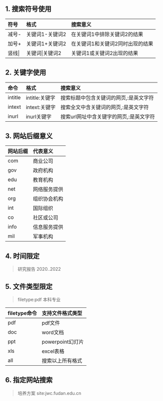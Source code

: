 

## 1. 搜索符号使用
| 符号          | 格式           | 搜索意义                   |
| :----------- | :------------  | :-------------------------|
| 减号-         | 关键词1-关键词2  |在关键词1中排除关键词2的结果   |
| 加号+         | 关键词1+关键词2  |在关键词1和关键词2同时出现的结果|
| 竖线\|        | 关键词\|关键词2  |关键词1或关键词2出现的结果     |


## 2. 关键字使用
| 命令          | 格式           | 搜索意义                           |
| :----------- | :------------  | :--------------------------------|
|  intitle     | intitle:关键字 |搜索标题中包含关键词的网页,:是英文字符   |
|  intext      | intext:关键字  |搜索全文中含关键词的网页,:是英文字符     |
|   inurl      |  inurl关键字   |搜索url网址中含关键字的网页,:是英文字符  |

## 3. 网站后缀意义
| 网站后缀          | 代表意义   | 
| :----------- | :------------ |
| com          | 商业公司       |
| gov          | 政府机构       |
| edu          | 教育机构       |
| net          | 网络服务提供    |
| org          | 组织协会机构    |
| int          | 国际组织       |
| co           | 社区或公司      |
| info         | 信息服务提供    |
| mil          | 军事机构       |

## 4. 时间限定
> 研究报告  2020..2022

## 5. 文件类型限定 
> filetype:pdf 本科专业

| filetype命令 | 支持文件格式类型  | 
| :----------- | :------------ |
| pdf          | pdf文件        |
| doc          | word文档       |
|ppt           |powerpoint幻灯片|
|xls           |excel表格       |
|all           |搜索以上所有格式  |


## 6. 指定网站搜索
> 培养方案 site:jwc.fudan.edu.cn

